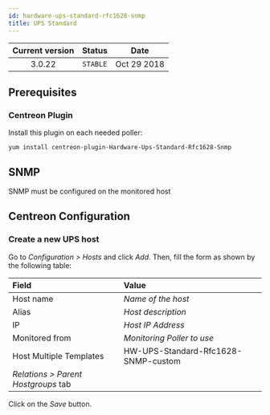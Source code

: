 ```yaml
---
id: hardware-ups-standard-rfc1628-snmp
title: UPS Standard
---
```


| Current version | Status | Date |
| :-: | :-: | :-: |
| 3.0.22 | `STABLE` | Oct 29 2018 |

## Prerequisites

### Centreon Plugin

Install this plugin on each needed poller:

``` shell
yum install centreon-plugin-Hardware-Ups-Standard-Rfc1628-Snmp
```

## SNMP

SNMP must be configured on the monitored host

## Centreon Configuration

### Create a new UPS host

Go to *Configuration \> Hosts* and click *Add*. Then, fill the form as shown by the following table:

| Field                                | Value                               |
| :----------------------------------- | :---------------------------------- |
| Host name                            | *Name of the host*                  |
| Alias                                | *Host description*                  |
| IP                                   | *Host IP Address*                   |
| Monitored from                       | *Monitoring Poller to use*          |
| Host Multiple Templates              | HW-UPS-Standard-Rfc1628-SNMP-custom |
| *Relations \> Parent Hostgroups* tab |                                     |

Click on the *Save* button.


